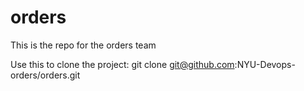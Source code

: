 # orders
This is the repo for the orders team

Use this to clone the project: git clone git@github.com:NYU-Devops-orders/orders.git
